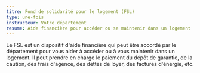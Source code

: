 ```yaml
---
titre: Fond de solidarité pour le logement (FSL)
type: une-fois
instructeur: Votre département
resume: Aide financière pour accéder ou se maintenir dans un logement
---
```


Le FSL est un dispositif d'aide financière qui peut être accordé par le département pour vous aider à accéder ou à vous maintenir dans un logement. Il peut prendre en charge le paiement du dépôt de garantie, de la caution, des frais d'agence, des dettes de loyer, des factures d'énergie, etc.
